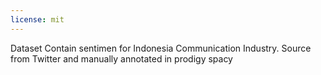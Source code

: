 ```yaml
---
license: mit
---
```


Dataset Contain sentimen for Indonesia Communication Industry. Source from Twitter and manually annotated in prodigy spacy
